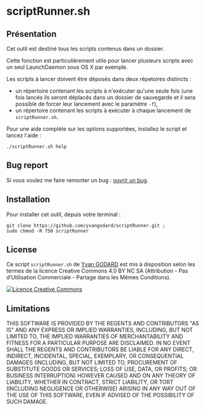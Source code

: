 scriptRunner.sh
============

Présentation
------------

Cet outil est destiné tous les scripts contenus dans un dossier.

Cette fonction est particulièrement utile pour lancer plusieurs scripts avec un seul LaunchDaemon sous OS X par exemple.

Les scripts à lancer doivent être déposés dans deux répetoires distincts :
- un répertoire contenant les scripts à n'exécuter qu'une seule fois (une fois lancés ils seront déplacés dans un dossier de sauvegarde et il sera possible de forcer leur lancement avec le paramètre `-f`),
- un répertoire contenant les scripts à exécuter à chaque lancement de `scriptRunner.sh`.

Pour une aide complète sur les options supportées, installez le script et lancez l'aide :

    ./scriptRunner.sh help


Bug report
-------------

Si vous voulez me faire remonter un bug : [ouvrir un bug](https://github.com/ygodard/scriptRunner/issues).


Installation
---------

Pour installer cet outil, depuis votre terminal :

	git clone https://github.com/yvangodard/scriptRunner.git ; 
	sudo chmod -R 750 scriptRunner


License
-------

Ce script `scriptRunner.sh` de [Yvan GODARD](http://www.yvangodard.me) est mis à disposition selon les termes de la licence Creative Commons 4.0 BY NC SA (Attribution - Pas d’Utilisation Commerciale - Partage dans les Mêmes Conditions).

<a rel="license" href="http://creativecommons.org/licenses/by-nc-sa/4.0"><img alt="Licence Creative Commons" style="border-width:0" src="http://i.creativecommons.org/l/by-nc-sa/4.0/88x31.png" /></a>


Limitations
-----------

THIS SOFTWARE IS PROVIDED BY THE REGENTS AND CONTRIBUTORS "AS IS" AND ANY
EXPRESS OR IMPLIED WARRANTIES, INCLUDING, BUT NOT LIMITED TO, THE IMPLIED
WARRANTIES OF MERCHANTABILITY AND FITNESS FOR A PARTICULAR PURPOSE ARE
DISCLAIMED. IN NO EVENT SHALL THE REGENTS AND CONTRIBUTORS BE LIABLE FOR ANY
DIRECT, INDIRECT, INCIDENTAL, SPECIAL, EXEMPLARY, OR CONSEQUENTIAL DAMAGES
(INCLUDING, BUT NOT LIMITED TO, PROCUREMENT OF SUBSTITUTE GOODS OR SERVICES;
LOSS OF USE, DATA, OR PROFITS; OR BUSINESS INTERRUPTION) HOWEVER CAUSED AND
ON ANY THEORY OF LIABILITY, WHETHER IN CONTRACT, STRICT LIABILITY, OR TORT
(INCLUDING NEGLIGENCE OR OTHERWISE) ARISING IN ANY WAY OUT OF THE USE OF THIS
SOFTWARE, EVEN IF ADVISED OF THE POSSIBILITY OF SUCH DAMAGE.